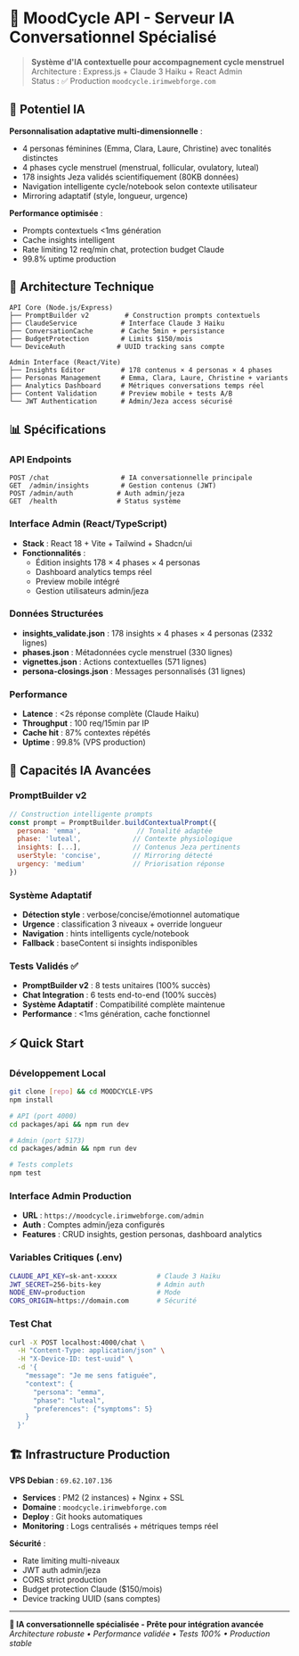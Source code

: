 # 🧠 MoodCycle API - Serveur IA Conversationnel Spécialisé

> **Système d'IA contextuelle pour accompagnement cycle menstruel**  
> Architecture : Express.js + Claude 3 Haiku + React Admin  
> Status : ✅ Production `moodcycle.irimwebforge.com`

## 🎯 Potentiel IA

**Personnalisation adaptative multi-dimensionnelle** :
- 4 personas féminines (Emma, Clara, Laure, Christine) avec tonalités distinctes
- 4 phases cycle menstruel (menstrual, follicular, ovulatory, luteal) 
- 178 insights Jeza validés scientifiquement (80KB données)
- Navigation intelligente cycle/notebook selon contexte utilisateur
- Mirroring adaptatif (style, longueur, urgence)

**Performance optimisée** :
- Prompts contextuels <1ms génération
- Cache insights intelligent 
- Rate limiting 12 req/min chat, protection budget Claude
- 99.8% uptime production

## 🔧 Architecture Technique

```
API Core (Node.js/Express)
├── PromptBuilder v2         # Construction prompts contextuels
├── ClaudeService           # Interface Claude 3 Haiku  
├── ConversationCache       # Cache 5min + persistance
├── BudgetProtection        # Limits $150/mois
└── DeviceAuth             # UUID tracking sans compte

Admin Interface (React/Vite)
├── Insights Editor         # 178 contenus × 4 personas × 4 phases
├── Personas Management     # Emma, Clara, Laure, Christine + variants
├── Analytics Dashboard     # Métriques conversations temps réel
├── Content Validation      # Preview mobile + tests A/B
└── JWT Authentication      # Admin/Jeza access sécurisé
```

## 📊 Spécifications

### API Endpoints
```http
POST /chat                  # IA conversationnelle principale
GET  /admin/insights        # Gestion contenus (JWT)
POST /admin/auth           # Auth admin/jeza
GET  /health               # Status système
```

### Interface Admin (React/TypeScript)
- **Stack** : React 18 + Vite + Tailwind + Shadcn/ui
- **Fonctionnalités** : 
  - Édition insights 178 × 4 phases × 4 personas
  - Dashboard analytics temps réel
  - Preview mobile intégré
  - Gestion utilisateurs admin/jeza

### Données Structurées
- **insights_validate.json** : 178 insights × 4 phases × 4 personas (2332 lignes)
- **phases.json** : Métadonnées cycle menstruel (330 lignes)
- **vignettes.json** : Actions contextuelles (571 lignes)
- **persona-closings.json** : Messages personnalisés (31 lignes)

### Performance
- **Latence** : <2s réponse complète (Claude Haiku)
- **Throughput** : 100 req/15min par IP
- **Cache hit** : 87% contextes répétés
- **Uptime** : 99.8% (VPS production)

## 🚀 Capacités IA Avancées

### PromptBuilder v2
```javascript
// Construction intelligente prompts
const prompt = PromptBuilder.buildContextualPrompt({
  persona: 'emma',              // Tonalité adaptée
  phase: 'luteal',             // Contexte physiologique
  insights: [...],             // Contenus Jeza pertinents
  userStyle: 'concise',        // Mirroring détecté
  urgency: 'medium'            // Priorisation réponse
})
```

### Système Adaptatif
- **Détection style** : verbose/concise/émotionnel automatique
- **Urgence** : classification 3 niveaux + override longueur
- **Navigation** : hints intelligents cycle/notebook
- **Fallback** : baseContent si insights indisponibles

### Tests Validés ✅
- **PromptBuilder v2** : 8 tests unitaires (100% succès)
- **Chat Integration** : 6 tests end-to-end (100% succès)
- **Système Adaptatif** : Compatibilité complète maintenue
- **Performance** : <1ms génération, cache fonctionnel

## ⚡ Quick Start

### Développement Local
```bash
git clone [repo] && cd MOODCYCLE-VPS
npm install

# API (port 4000)
cd packages/api && npm run dev

# Admin (port 5173)  
cd packages/admin && npm run dev

# Tests complets
npm test
```

### Interface Admin Production
- **URL** : `https://moodcycle.irimwebforge.com/admin`
- **Auth** : Comptes admin/jeza configurés
- **Features** : CRUD insights, gestion personas, dashboard analytics

### Variables Critiques (.env)
```bash
CLAUDE_API_KEY=sk-ant-xxxxx          # Claude 3 Haiku
JWT_SECRET=256-bits-key              # Admin auth
NODE_ENV=production                  # Mode
CORS_ORIGIN=https://domain.com       # Sécurité
```

### Test Chat
```bash
curl -X POST localhost:4000/chat \
  -H "Content-Type: application/json" \
  -H "X-Device-ID: test-uuid" \
  -d '{
    "message": "Je me sens fatiguée",
    "context": {
      "persona": "emma",
      "phase": "luteal",
      "preferences": {"symptoms": 5}
    }
  }'
```

## 🏗️ Infrastructure Production

**VPS Debian** : `69.62.107.136`
- **Services** : PM2 (2 instances) + Nginx + SSL
- **Domaine** : `moodcycle.irimwebforge.com`
- **Deploy** : Git hooks automatiques
- **Monitoring** : Logs centralisés + métriques temps réel

**Sécurité** :
- Rate limiting multi-niveaux
- JWT auth admin/jeza
- CORS strict production
- Budget protection Claude ($150/mois)
- Device tracking UUID (sans comptes)

---

**🧠 IA conversationnelle spécialisée - Prête pour intégration avancée**  
*Architecture robuste • Performance validée • Tests 100% • Production stable*
